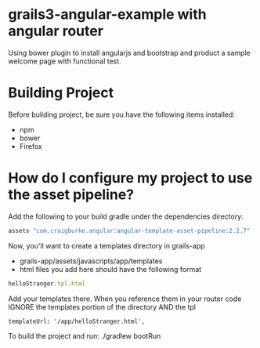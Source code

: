 # grails3-angular-example with angular router
Using bower plugin to install angularjs and bootstrap and product a sample welcome page with functional test.

# Building Project
Before building project, be sure you have the following items installed:
* npm
* bower
* Firefox

# How do I configure my project to use the asset pipeline?
Add the following to your build gradle under the dependencies directory:
   ```javascript
   assets "com.craigburke.angular:angular-template-asset-pipeline:2.2.7"
   ```

Now, you'll want to create a templates directory in grails-app 
* grails-app/assets/javascripts/app/templates
* html files you add here should have the following format 
```javascript 
helloStranger.tpl.html
```

Add your templates there. When you reference them in your router code IGNORE the templates portion of the directory AND the tpl 
```
templateUrl: '/app/helloStranger.html',
```


To build the project and run:
./gradlew bootRun

